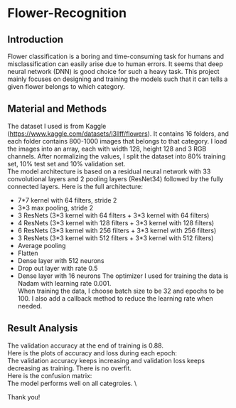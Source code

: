 # Flower-Recognition
## Introduction
Flower classification is a boring and time-consuming task for humans and misclassification can easily arise due to human errors. It seems that deep neural network (DNN) is good choice for such a heavy task. This project mainly focuses on designing and training the models such that it can tells a given flower belongs to which category. 

## Material and Methods
The dataset I used is from Kaggle (https://www.kaggle.com/datasets/l3llff/flowers). It contains 16 folders, and each folder contains 800-1000 images that belongs to that category. I load the images into an array, each with width 128, height 128 and 3 RGB channels. After normalizing the values, I split the dataset into 80% training set, 10% test set and 10% validation set. \
The model architecture is based on a residual neural network with 33 convolutional layers and 2 pooling layers (ResNet34) followed by the fully connected layers. 
Here is the full architecture: 
* 7\*7 kernel with 64 filters, stride 2
* 3\*3 max pooling, stride 2
* 3 ResNets (3\*3 kernel with 64 filters + 3\*3 kernel with 64 filters)
* 4 ResNets (3\*3 kernel with 128 filters + 3\*3 kernel with 128 filters)
* 6 ResNets (3\*3 kernel with 256 filters + 3\*3 kernel with 256 filters)
* 3 ResNets (3\*3 kernel with 512 filters + 3\*3 kernel with 512 filters)
* Average pooling
* Flatten
* Dense layer with 512 neurons
* Drop out layer with rate 0.5
* Dense layer with 16 neurons
The optimizer I used for training the data is Nadam with learning rate 0.001. \
When training the data, I choose batch size to be 32 and epochs to be 100. I also add a callback method to reduce the learning rate when needed. 

## Result Analysis
The validation accuracy at the end of training is 0.88. \
Here is the plots of accuracy and loss during each epoch: \
The validation accuracy keeps increasing and validation loss keeps decreasing as training. There is no overfit. \
Here is the confusion matrix: \
The model performs well on all categroies. \



Thank you!
